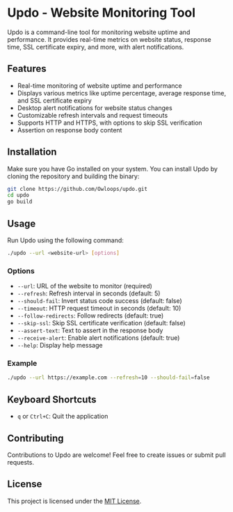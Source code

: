 # Updo - Website Monitoring Tool

Updo is a command-line tool for monitoring website uptime and performance. It provides real-time metrics on website status, response time, SSL certificate expiry, and more, with alert notifications.

## Features

- Real-time monitoring of website uptime and performance
- Displays various metrics like uptime percentage, average response time, and SSL certificate expiry
- Desktop alert notifications for website status changes
- Customizable refresh intervals and request timeouts
- Supports HTTP and HTTPS, with options to skip SSL verification
- Assertion on response body content

## Installation

Make sure you have Go installed on your system. You can install Updo by cloning the repository and building the binary:

```bash
git clone https://github.com/Owloops/updo.git
cd updo
go build
```

## Usage

Run Updo using the following command:

```bash
./updo --url <website-url> [options]
```

### Options

- `--url`: URL of the website to monitor (required)
- `--refresh`: Refresh interval in seconds (default: 5)
- `--should-fail`: Invert status code success (default: false)
- `--timeout`: HTTP request timeout in seconds (default: 10)
- `--follow-redirects`: Follow redirects (default: true)
- `--skip-ssl`: Skip SSL certificate verification (default: false)
- `--assert-text`: Text to assert in the response body
- `--receive-alert`: Enable alert notifications (default: true)
- `--help`: Display help message

### Example

```bash
./updo --url https://example.com --refresh=10 --should-fail=false
```

## Keyboard Shortcuts

- `q` or `Ctrl+C`: Quit the application

## Contributing

Contributions to Updo are welcome! Feel free to create issues or submit pull requests.

## License

This project is licensed under the [MIT License](LICENSE).
